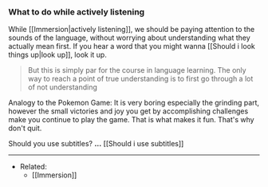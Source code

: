 ### What to do while actively listening
While [[Immersion|actively listening]], we should be paying attention to the sounds of the language, without worrying about understanding what they actually mean first. If you hear a word that you might wanna [[Should i look things up|look up]], look it up.

>But this is simply par for the course in language learning. The only way to reach a point of true understanding is to first go through a lot of not understanding

Analogy to the Pokemon Game: It is very boring especially the grinding part, however the small victories and joy you get by accomplishing challenges make you continue to play the game. That is what makes it fun. That's why don't quit.

Should you use subtitles? **...** [[Should i use subtitles]]

---

- Related:
	- [[Immersion]]